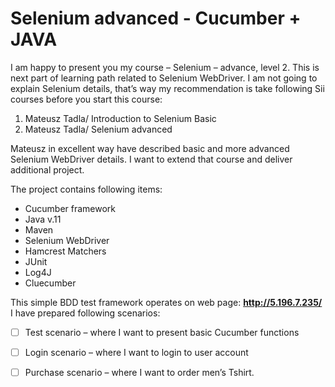 # Selenium advanced - Cucumber + JAVA
I am happy to present you my course – Selenium – advance, level 2. 
This is next part of learning path related to Selenium WebDriver. I am not going to explain Selenium details, that’s way my recommendation is take following Sii courses before you start this course:  

    
1.  Mateusz Tadla/ Introduction to Selenium Basic
2.  Mateusz Tadla/ Selenium advanced
    

Mateusz in excellent way have described basic and more advanced Selenium WebDriver details. I want to extend that course and deliver additional project. 

The project contains following items:
    	
*  Cucumber framework
*  Java v.11
*  Maven
*  Selenium WebDriver
*  Hamcrest Matchers
*  JUnit
*  Log4J
*  Cluecumber

    	
This simple BDD test framework operates on web page: **http://5.196.7.235/**
I have prepared following scenarios:
    
  	
* [ ]  Test scenario – where I want to present basic Cucumber functions
  	
* [ ]  Login scenario – where I want to login to user account
    
* [ ]  Purchase scenario – where I want to order men’s Tshirt.



